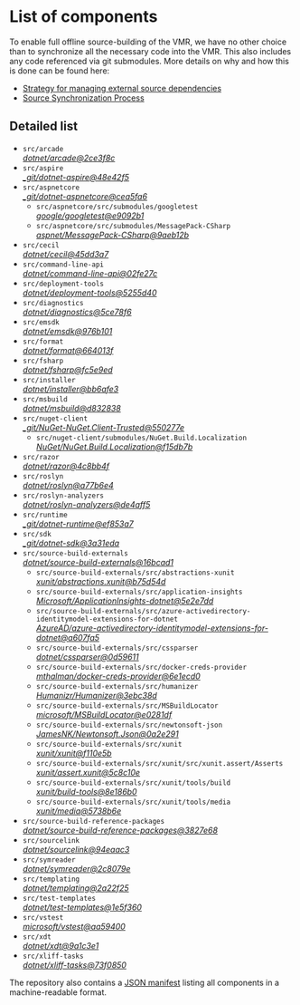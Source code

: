 ﻿# List of components

To enable full offline source-building of the VMR, we have no other choice than to synchronize all the necessary code into the VMR. This also includes any code referenced via git submodules. More details on why and how this is done can be found here:
- [Strategy for managing external source dependencies](src/arcade/Documentation/UnifiedBuild/VMR-Strategy-For-External-Source.md)
- [Source Synchronization Process](src/arcade/Documentation/UnifiedBuild/VMR-Design-And-Operation.md#source-synchronization-process)

## Detailed list

<!-- component list beginning -->
- `src/arcade`  
*[dotnet/arcade@2ce3f8c](https://github.com/dotnet/arcade/tree/2ce3f8c7b2614c2b19985b669ffcd934bc39ffd1)*
- `src/aspire`  
*[_git/dotnet-aspire@48e42f5](https://dev.azure.com/dnceng/internal/_git/dotnet-aspire/?version=GC48e42f59d64d84b404e904996a9ed61f2a17a569)*
- `src/aspnetcore`  
*[_git/dotnet-aspnetcore@cea5fa6](https://dev.azure.com/dnceng/internal/_git/dotnet-aspnetcore/?version=GCcea5fa610dba4e0c024727f4c528a66018b820a3)*
    - `src/aspnetcore/src/submodules/googletest`  
    *[google/googletest@e9092b1](https://github.com/google/googletest/tree/e9092b12dc3cf617d47578f13a1f64285cfa5b2f)*
    - `src/aspnetcore/src/submodules/MessagePack-CSharp`  
    *[aspnet/MessagePack-CSharp@9aeb12b](https://github.com/aspnet/MessagePack-CSharp/tree/9aeb12b9bdb024512ffe2e4bddfa2785dca6e39e)*
- `src/cecil`  
*[dotnet/cecil@45dd3a7](https://github.com/dotnet/cecil/tree/45dd3a73dd5b64b010c4251303b3664bb30df029)*
- `src/command-line-api`  
*[dotnet/command-line-api@02fe27c](https://github.com/dotnet/command-line-api/tree/02fe27cd6a9b001c8feb7938e6ef4b3799745759)*
- `src/deployment-tools`  
*[dotnet/deployment-tools@5255d40](https://github.com/dotnet/deployment-tools/tree/5255d40e228ea1d4b624781b5b97ec16484a3b4b)*
- `src/diagnostics`  
*[dotnet/diagnostics@5ce78f6](https://github.com/dotnet/diagnostics/tree/5ce78f66d89ea529e459abddb129ab36cb5bd936)*
- `src/emsdk`  
*[dotnet/emsdk@976b101](https://github.com/dotnet/emsdk/tree/976b101e5539557c20e2ac39885ac879531bcf82)*
- `src/format`  
*[dotnet/format@664013f](https://github.com/dotnet/format/tree/664013fbe5e68941be81f9a710058db028da788f)*
- `src/fsharp`  
*[dotnet/fsharp@fc5e9ed](https://github.com/dotnet/fsharp/tree/fc5e9eda234e2b69aa479f4f83faddc31fdd4da7)*
- `src/installer`  
*[dotnet/installer@bb6afe3](https://github.com/dotnet/installer/tree/bb6afe309042cc029bf6a042620dcd3c5b2591d1)*
- `src/msbuild`  
*[dotnet/msbuild@d832838](https://github.com/dotnet/msbuild/tree/d832838517d47acce1d644b872ae7599c655b4e2)*
- `src/nuget-client`  
*[_git/NuGet-NuGet.Client-Trusted@550277e](https://dev.azure.com/devdiv/DevDiv/_git/NuGet-NuGet.Client-Trusted/?version=GC550277e0616e549446f03fda35d3e23dff75dc01)*
    - `src/nuget-client/submodules/NuGet.Build.Localization`  
    *[NuGet/NuGet.Build.Localization@f15db7b](https://github.com/NuGet/NuGet.Build.Localization/tree/f15db7b7c6f5affbea268632ef8333d2687c8031)*
- `src/razor`  
*[dotnet/razor@4c8bb4f](https://github.com/dotnet/razor/tree/4c8bb4ff79523da1aa8ffbf2834ede5118f73d60)*
- `src/roslyn`  
*[dotnet/roslyn@a77b6e4](https://github.com/dotnet/roslyn/tree/a77b6e41d030878096fa496e00e4c0dffe5af9f0)*
- `src/roslyn-analyzers`  
*[dotnet/roslyn-analyzers@de4aff5](https://github.com/dotnet/roslyn-analyzers/tree/de4aff542dacdc8027c1b4c4580a385dc097341f)*
- `src/runtime`  
*[_git/dotnet-runtime@ef853a7](https://dev.azure.com/dnceng/internal/_git/dotnet-runtime/?version=GCef853a71052646a42abf17e888ec6d9a69614ad9)*
- `src/sdk`  
*[_git/dotnet-sdk@3a31eda](https://dev.azure.com/dnceng/internal/_git/dotnet-sdk/?version=GC3a31eda5633be843d1f908d254d418db60528792)*
- `src/source-build-externals`  
*[dotnet/source-build-externals@16bcad1](https://github.com/dotnet/source-build-externals/tree/16bcad1c13be082bd52ce178896d1119a73081a9)*
    - `src/source-build-externals/src/abstractions-xunit`  
    *[xunit/abstractions.xunit@b75d54d](https://github.com/xunit/abstractions.xunit/tree/b75d54d73b141709f805c2001b16f3dd4d71539d)*
    - `src/source-build-externals/src/application-insights`  
    *[Microsoft/ApplicationInsights-dotnet@5e2e7dd](https://github.com/Microsoft/ApplicationInsights-dotnet/tree/5e2e7ddda961ec0e16a75b1ae0a37f6a13c777f5)*
    - `src/source-build-externals/src/azure-activedirectory-identitymodel-extensions-for-dotnet`  
    *[AzureAD/azure-activedirectory-identitymodel-extensions-for-dotnet@a607fa5](https://github.com/AzureAD/azure-activedirectory-identitymodel-extensions-for-dotnet/tree/a607fa5e0005a6178cf1d2fed4fa0f8179cdb186)*
    - `src/source-build-externals/src/cssparser`  
    *[dotnet/cssparser@0d59611](https://github.com/dotnet/cssparser/tree/0d59611784841735a7778a67aa6e9d8d000c861f)*
    - `src/source-build-externals/src/docker-creds-provider`  
    *[mthalman/docker-creds-provider@6e1ecd0](https://github.com/mthalman/docker-creds-provider/tree/6e1ecd0a80755f9f0e88dc23b98b52f51a77c65e)*
    - `src/source-build-externals/src/humanizer`  
    *[Humanizr/Humanizer@3ebc38d](https://github.com/Humanizr/Humanizer/tree/3ebc38de585fc641a04b0e78ed69468453b0f8a1)*
    - `src/source-build-externals/src/MSBuildLocator`  
    *[microsoft/MSBuildLocator@e0281df](https://github.com/microsoft/MSBuildLocator/tree/e0281df33274ac3c3e22acc9b07dcb4b31d57dc0)*
    - `src/source-build-externals/src/newtonsoft-json`  
    *[JamesNK/Newtonsoft.Json@0a2e291](https://github.com/JamesNK/Newtonsoft.Json/tree/0a2e291c0d9c0c7675d445703e51750363a549ef)*
    - `src/source-build-externals/src/xunit`  
    *[xunit/xunit@f110e5b](https://github.com/xunit/xunit/tree/f110e5bee5dfd4c08339587c9c3df9292fcb597c)*
    - `src/source-build-externals/src/xunit/src/xunit.assert/Asserts`  
    *[xunit/assert.xunit@5c8c10e](https://github.com/xunit/assert.xunit/tree/5c8c10e085eb42f39f2fe0b40c94bf56649eb0a4)*
    - `src/source-build-externals/src/xunit/tools/build`  
    *[xunit/build-tools@8e186b0](https://github.com/xunit/build-tools/tree/8e186b0f8e398796e75453f3f18952b06d29fdfd)*
    - `src/source-build-externals/src/xunit/tools/media`  
    *[xunit/media@5738b6e](https://github.com/xunit/media/tree/5738b6e86f08e0389c4392b939c20e3eca2d9822)*
- `src/source-build-reference-packages`  
*[dotnet/source-build-reference-packages@3827e68](https://github.com/dotnet/source-build-reference-packages/tree/3827e68e002064268d4be4b2d1d96048f9794808)*
- `src/sourcelink`  
*[dotnet/sourcelink@94eaac3](https://github.com/dotnet/sourcelink/tree/94eaac3385cafff41094454966e1af1d1cf60f00)*
- `src/symreader`  
*[dotnet/symreader@2c8079e](https://github.com/dotnet/symreader/tree/2c8079e2e8e78c0cd11ac75a32014756136ecdb9)*
- `src/templating`  
*[dotnet/templating@2a22f25](https://github.com/dotnet/templating/tree/2a22f253451da18c9a91ce33d11afbb13d8bfc32)*
- `src/test-templates`  
*[dotnet/test-templates@1e5f360](https://github.com/dotnet/test-templates/tree/1e5f3603af2277910aad946736ee23283e7f3e16)*
- `src/vstest`  
*[microsoft/vstest@aa59400](https://github.com/microsoft/vstest/tree/aa59400b11e1aeee2e8af48928dbd48748a8bef9)*
- `src/xdt`  
*[dotnet/xdt@9a1c3e1](https://github.com/dotnet/xdt/tree/9a1c3e1b7f0c8763d4c96e593961a61a72679a7b)*
- `src/xliff-tasks`  
*[dotnet/xliff-tasks@73f0850](https://github.com/dotnet/xliff-tasks/tree/73f0850939d96131c28cf6ea6ee5aacb4da0083a)*
<!-- component list end -->

The repository also contains a [JSON manifest](https://github.com/dotnet/dotnet/blob/main/src/source-manifest.json) listing all components in a machine-readable format.
